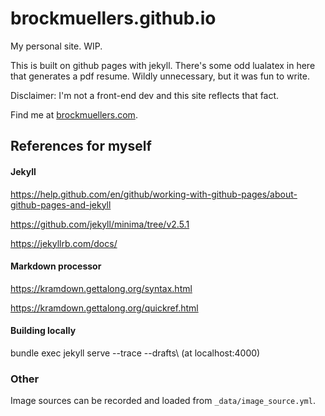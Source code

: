 # brockmuellers.github.io

My personal site. WIP.

This is built on github pages with jekyll. There's some odd lualatex in here that generates a pdf resume. Wildly unnecessary, but it was fun to write.

Disclaimer: I'm not a front-end dev and this site reflects that fact.

Find me at [brockmuellers.com](http://brockmuellers.com).

## References for myself

#### Jekyll

https://help.github.com/en/github/working-with-github-pages/about-github-pages-and-jekyll

https://github.com/jekyll/minima/tree/v2.5.1

https://jekyllrb.com/docs/

#### Markdown processor

https://kramdown.gettalong.org/syntax.html

https://kramdown.gettalong.org/quickref.html

#### Building locally

bundle exec jekyll serve --trace --drafts\\
(at localhost:4000)

### Other

Image sources can be recorded and loaded from `_data/image_source.yml`.
